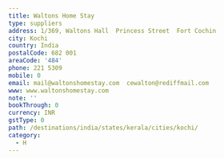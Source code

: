 ```yaml
---
title: Waltons Home Stay
type: suppliers
address: 1/369, Waltons Hall  Princess Street  Fort Cochin
city: Kochi
country: India
postalCode: 682 001
areaCode: '484'
phone: 221 5309
mobile: 0
email: mail@waltonshomestay.com  cewalton@rediffmail.com
www: www.waltonshomestay.com
note: ''
bookThrough: 0
currency: INR
gstType: 0
path: /destinations/india/states/kerala/cities/kochi/
category:
  - H
---
```


